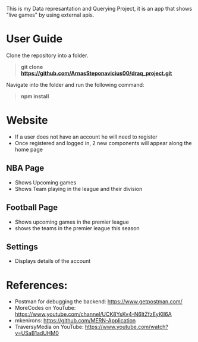 This is my Data represantation and Querying Project, it is an app that shows "live games" by using external apis.

# User Guide
Clone the repository into a folder.
> **git clone https://github.com/ArnasSteponavicius00/draq_project.git**

Navigate into the folder and run the following command: 
> **npm install**

# Website
* If a user does not have an account he will need to register
* Once registered and logged in, 2 new components will appear along the home page

## NBA Page
* Shows Upcoming games
* Shows Team playing in the league and their division

## Football Page
* Shows upcoming games in the premier league
* shows the teams in the premier league this season

## Settings
* Displays details of the account

# References: 

* Postman for debugging the backend: https://www.getpostman.com/
* MoreCodes on YouTube: https://www.youtube.com/channel/UCK8YsKv4-N6ItZfzEyKlI6A
* mkenirons: https://github.com/MERN-Application
* TraversyMedia on YouTube: https://www.youtube.com/watch?v=USaB1adUHM0
